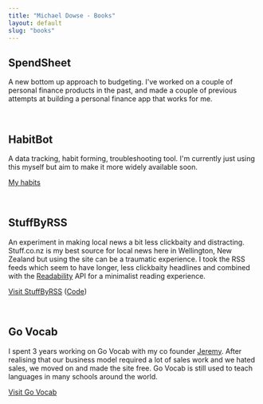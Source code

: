 ```yaml
---
title: "Michael Dowse - Books"
layout: default
slug: "books"
---
```


## SpendSheet

A new bottom up approach to budgeting. I've worked on a couple of personal finance products in the past, and made a couple of previous attempts at building a personal finance app that works for me.

<br>

## HabitBot

A data tracking, habit forming, troubleshooting tool. I'm currently just using this myself but aim to make it more widely available soon.

[My habits](/pages/habits)

<br>

## StuffByRSS

An experiment in making local news a bit less clickbaity and distracting. Stuff.co.nz is my best source for local news here in Wellington, New Zealand but using the site can be a traumatic experience. I took the RSS feeds which seem to have longer, less clickbaity headlines and combined with the [Readability](https://readability.com/) API for a minimalist reading experience.

[Visit StuffByRSS](https://stuffbyrss.dowse.co.nz) ([Code](https://github.com/MichaelDowse/StuffByRSS))

<br>

## Go Vocab

I spent 3 years working on Go Vocab with my co founder <a href="http://jeremygeros.com">Jeremy</a>. After realising that our business model required a lot of sales work and we hated sales, we moved on and made the site free. Go Vocab is still used to teach languages in many schools around the world.

[Visit Go Vocab](https://govocab.com)
